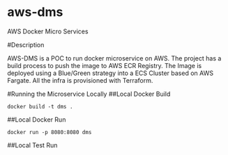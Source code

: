 # aws-dms
AWS Docker Micro Services

#Description

AWS-DMS is a POC to run docker microservice on AWS. The project has a build process to push the image to AWS ECR Registry.
The Image is deployed using a Blue/Green strategy into a ECS Cluster based on AWS Fargate.
All the infra is provisioned with Terraform.

#Running the Microservice Locally
##Local Docker Build
```
docker build -t dms .
```
##Local Docker Run
```
docker run -p 8080:8080 dms
```
##Local Test Run
```

```